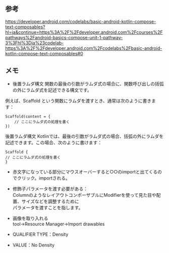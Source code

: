 ## 参考

https://developer.android.com/codelabs/basic-android-kotlin-compose-text-composables?hl=ja&continue=https%3A%2F%2Fdeveloper.android.com%2Fcourses%2Fpathways%2Fandroid-basics-compose-unit-1-pathway-3%3Fhl%3Dja%23codelab-https%3A%2F%2Fdeveloper.android.com%2Fcodelabs%2Fbasic-android-kotlin-compose-text-composables#0

## メモ

- 後置ラムダ構文
  関数の最後の引数がラムダ式の場合に、関数呼び出しの括弧の外にラムダ式を記述できる構文です。

例えば、Scaffold という関数にラムダを渡すとき、通常は次のように書きます：

```
Scaffold(content = {
    // ここにラムダ式の処理を書く
})
```

後置ラムダ構文
Kotlinでは、最後の引数がラムダ式の場合、括弧の外にラムダを記述できます。この場合、次のように書けます：

```
Scaffold {
// ここにラムダ式の処理を書く
}
```

- 赤文字になっている部分にマウスオーバーすると○○のimportと出てくるのでクリック。importされる。
- 修飾子パラメータを渡す必要がある：  
  ColumnのようなレイアウトコンポーザブルにModifierを使って見た目や配置、サイズなどを調整するために  
  パラメータを渡すことを指します。

- 画像を取り入れる  
  tool→Resource Manager→Import drawables

- QUALIFIER TYPE：Density
- VALUE：No Density

